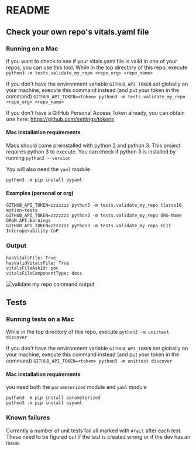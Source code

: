 # README

## Check your own repo's vitals.yaml file

### Running on a Mac

If you want to check to see if your vitals.yaml file is valid in one of your repos, you can use this tool.  While in the top directory of this repo, execute `python3 -m tests.validate_my_repo <repo_org> <repo_name>`

If you don't have the environment variable `GITHUB_API_TOKEN` set globally on your machine, execute this command instead (and put your token in the command) `GITHUB_API_TOKEN=<token> python3 -m tests.validate_my_repo <repo_org> <repo_name>`

If you don't have a GitHub Personal Access Token already, you can obtain one here: <https://github.com/settings/tokens>

#### Mac installation requirements

Macs should come preinstalled with python 2 and python 3.  This project requires python 3 to execute. You can check if python 3 is installed by running `python3 --version`

You will also need the `yaml` module

    python3 -m pip install pyyaml

#### Examples (personal or org)

    GITHUB_API_TOKEN=zzzzzzz python3 -m tests.validate_my_repo tlarso10 motion-tests
    GITHUB_API_TOKEN=zzzzzzz python3 -m tests.validate_my_repo ORG-Name ORGM.API.Earnings
    GITHUB_API_TOKEN=zzzzzzz python3 -m tests.validate_my_repo ECII Interoperability-CoP

### Output

    hasVitalsFile: True
    hasValidVitalsFile: True
    vitalsFileAskId: poc
    vitalsFileComponentType: docs

![validate my repo command output](validateMyRepoExample.png)

## Tests

### Running tests on a Mac

While in the top directory of this repo, execute `python3 -m unittest discover`

If you don't have the environment variable `GITHUB_API_TOKEN` set globally on your machine, execute this command instead (and put your token in the command) `GITHUB_API_TOKEN=<token> python3 -m unittest discover`

#### Mac installation requirements

you need both the `parameterized` module and `yaml` module

    python3 -m pip install parameterized
    python3 -m pip install pyyaml

### Known failures

Currently a number of unit tests fail all marked with `#fail` after each test.  These need to be figured out if the test is created wrong or if the dev has an issue.
